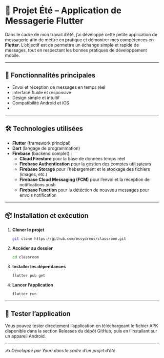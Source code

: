 # 📱 Projet Été – Application de Messagerie Flutter

Dans le cadre de mon travail d’été, j’ai développé cette petite application de messagerie afin de mettre en pratique et démontrer mes compétences en **Flutter**. L’objectif est de permettre un échange simple et rapide de messages, tout en respectant les bonnes pratiques de développement mobile.

---

## 🚀 Fonctionnalités principales
- Envoi et réception de messages en temps réel  
- Interface fluide et responsive  
- Design simple et intuitif  
- Compatibilité Android et iOS  
-
---

## 🛠️ Technologies utilisées
- **Flutter** (framework principal)  
- **Dart** (langage de programmation)  
- **Firebase** (backend complet) :  
  - **Cloud Firestore** pour la base de données temps réel  
  - **Firebase Authentication** pour la gestion des comptes utilisateurs  
  - **Firebase Storage** pour l’hébergement et le stockage des fichiers (images, etc.)  
  - **Firebase Cloud Messaging (FCM)** pour l’envoi et la réception de notifications push
  - **Firebase Function** pour la détéction de nouveau messages pour envois notification 
---

## 📦 Installation et exécution
1. **Cloner le projet**
   ```bash
   git clone https://github.com/ossydreos/classroom.git
   ```
2. **Accéder au dossier**
   ```bash
   cd classroom
   ```
3. **Installer les dépendances**
   ```bash
   flutter pub get
   ```
4. **Lancer l’application**
   ```bash
   flutter run
   ```

---

## 📲 Tester l’application

Vous pouvez tester directement l’application en téléchargeant le fichier APK disponible dans la section Releases du dépôt GitHub, puis en l’installant sur un appareil Android.

---

✍️ *Développé par Youri dans le cadre d’un projet d’été*
